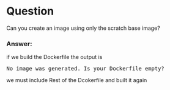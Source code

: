 #  Question
Can you create an image using only the scratch base image?
### Answer:


 

 if we build the Dockerfile the output is 

<pre>
No image was generated. Is your Dockerfile empty?
</pre>	

we must include Rest of the Dcokerfile and built it again
